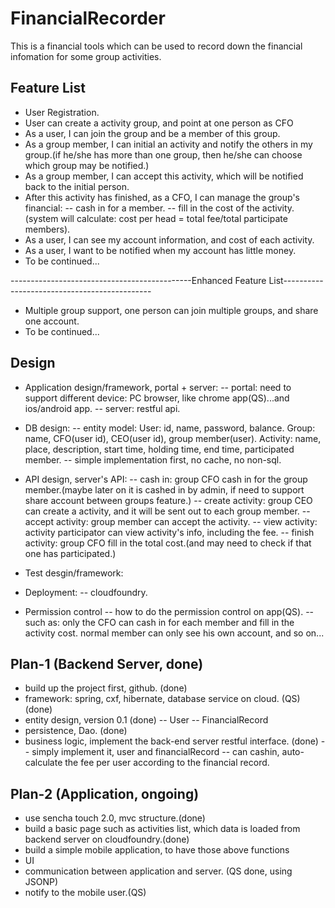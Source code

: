 FinancialRecorder
=================
This is a financial tools which can be used to record down the financial infomation for some group activities.

Feature List
---------------------------------------------
- User Registration.
- User can create a activity group, and point at one person as CFO
- As a user, I can join the group and be a member of this group.
- As a group member, I can initial an activity and notify the others in my group.(if he/she has more than one group, then he/she can choose which group may be notified.)
- As a group member, I can accept this activity, which will be notified back to the initial person.
- After this activity has finished, as a CFO, I can manage the group's financial:
	-- cash in for a member.
	-- fill in the cost of the activity. (system will calculate: cost per head = total fee/total participate members). 
- As a user, I can see my account information, and cost of each activity.
- As a user, I want to be notified when my account has little money.
- To be continued...

---------------------------------------------Enhanced Feature List---------------------------------------------
- Multiple group support, one person can join multiple groups, and share one account.
- To be continued...


Design
---------------------------------------------
- Application design/framework, portal + server:
     -- portal: need to support different device: PC browser, like chrome app(QS)...and ios/android app.
     -- server: restful api.
- DB design:
     -- entity model:
          User: id, name, password, balance.
          Group: name, CFO(user id), CEO(user id), group member(user).
          Activity: name, place, description, start time, holding time, end time, participated member.
     -- simple implementation first, no cache, no non-sql.
- API design, server's API:
     -- cash in: group CFO cash in for the group member.(maybe later on it is cashed in by admin, if need to support share account between           groups feature.)
     -- create activity: group CEO can create a activity, and it will be sent out to each group member.
     -- accept activity: group member can accept the activity.
     -- view activity: activity participator can view activity's info, including the fee.
     -- finish activity: group CFO fill in the total cost.(and may need to check if that one has participated.)
- Test desgin/framework:    

- Deployment:
	-- cloudfoundry.         
- Permission control
	-- how to do the permission control on app(QS).
    -- such as: only the CFO can cash in for each member and fill in the activity cost. normal member can only see his own account, and so on...


Plan-1 (Backend Server, done)
---------------------------------------------
- build up the project first, github. (done)
- framework: spring, cxf, hibernate, database service on cloud. (QS) (done)
- entity design, version 0.1 (done)
     -- User
     -- FinancialRecord
- persistence, Dao. (done)
- business logic, implement the back-end server restful interface. (done)
     -- simply implement it, user and financialRecord
     -- can cashin, auto-calculate the fee per user according to the financial record.

Plan-2 (Application, ongoing)
-------------------------------
- use sencha touch 2.0, mvc structure.(done)
- build a basic page such as activities list, which data is loaded from backend server on cloudfoundry.(done)
- build a simple mobile application, to have those above functions
- UI
- communication between application and server. (QS done, using JSONP)
- notify to the mobile user.(QS)



